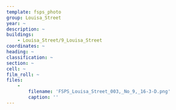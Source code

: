 ```yaml
---
template: fsps_photo
group: Louisa_Street
year: ~
description: ~
buildings:
    - Louisa_Street/9_Louisa_Street
coordinates: ~
heading: ~
classification: ~
section: ~
cell: ~
film_roll: ~
files:
    -
        filename: 'FSPS_Louisa_Street_003,_No_9,_16-3-D.png'
        caption: ''
---
```

